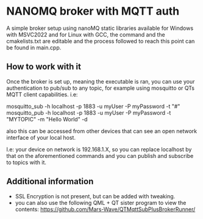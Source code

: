 # NANOMQ broker with MQTT auth
A simple broker setup using nanoMQ static libraries available for Windows with MSVC2022 and for Linux with GCC, the command and the cmakelists.txt are editable and the process followed to reach this point can be found in main.cpp.

## How to work with it
Once the broker is set up, meaning the executable is ran, you can use your authentication to pub/sub to any topic, for example using mosquitto or QTs MQTT client capabilities. i.e:

mosquitto_sub -h localhost -p 1883 -u myUser -P myPassword -t "#"
mosquitto_pub -h localhost -p 1883 -u myUser -P myPassword -t "MYTOPIC" -m "Hello World" -d

also this can be accessed from other devices that can see an open network interface of your local host.

I.e: your device on network is 192.168.1.X, so you can replace localhost by that on the aforementioned commands and you can publish and subscribe to topics with it. 

## Additional information

- SSL Encryption is not present, but can be added with tweaking.
- you can also use the following QML + QT sister program to view the contents: https://github.com/Mars-Wave/QTMqttSubPlusBrokerRunner/
